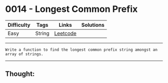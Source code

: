 # 0014 - Longest Common Prefix

Difficulty  | Tags | Links | Solutions
----------- | ---- | ----- | -----
Easy | String | [Leetcode](https://leetcode.com/problems/longest-common-prefix/description/) |


-----------

```
Write a function to find the longest common prefix string amongst an array of strings.
```

-----------

## Thought:
